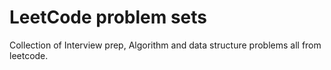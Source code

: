 # LeetCode problem sets
Collection of Interview prep, Algorithm and data structure problems all from leetcode.
